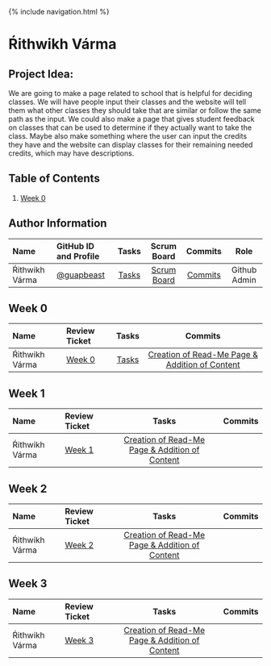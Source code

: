{% include navigation.html %}

# Ŕithwikh Várma
## Project Idea: 
We are going to make a page related to school that is helpful for deciding classes. We will have people input their classes and the website will tell them what other classes they should take that are similar or follow the same path as the input. We could also make a page that gives student feedback on classes that can be used to determine if they actually want to take the class. Maybe also make something where the user can input the credits they have and the website can display classes for their remaining needed credits, which may have descriptions.
## Table of Contents

1. [Week 0](https://github.com/jacksongolding/Nut-Team/blob/main/README.md#week-0)




## Author Information

| Name | GitHub ID and Profile | Tasks | Scrum Board | Commits | Role | 
|:-----|:----------------------|:-----:|:-----------:|:-------:|:-------:|
| Ŕithwikh Várma| [@guapbeast](https://github.com/guapbeast) | [Tasks](https://github.com/jacksongolding/Nut-Team/issues/assigned/guapbeast) |[Scrum Board](https://github.com/jacksongolding/Nut-Team/projects/1) | [Commits](https://github.com/jacksongolding/Nut-Team/commits?author=guapbeast) | Github Admin


## Week 0

| Name | Review Ticket| Tasks | Commits |
|:-----|:----------------------|:-----:|:-------:|
| Ŕithwikh Várma | [Week 0](https://github.com/guapbeast/flask_portfolio/issues/2) |[Tasks](https://github.com/jacksongolding/Nut-Team/issues)| [Creation of Read-Me Page & Addition of Content](https://github.com/jacksongolding/Nut-Team/commit/982e7351420fc53f64c6457e75b8f1a9f060e43e) |

## Week 1

| Name | Review Ticket| Tasks | Commits |
|:-----|:----------------------|:-----:|:-------:|
| Ŕithwikh Várma | [Week 1](https://github.com/guapbeast/flask_portfolio/issues/3) |[Creation of Read-Me Page & Addition of Content](https://github.com/jacksongolding/Nut-Team/commit/982e7351420fc53f64c6457e75b8f1a9f060e43e) |


## Week 2

| Name | Review Ticket| Tasks | Commits |
|:-----|:----------------------|:-----:|:-------:|
| Ŕithwikh Várma | [Week 2](https://github.com/guapbeast/flask_portfolio/issues/4) |[Creation of Read-Me Page & Addition of Content](https://github.com/jacksongolding/Nut-Team/commit/982e7351420fc53f64c6457e75b8f1a9f060e43e) |

## Week 3

| Name | Review Ticket| Tasks | Commits |
|:-----|:----------------------|:-----:|:-------:|
| Ŕithwikh Várma | [Week 3](https://github.com/jacksongolding/Nut-Team/issues) |[Creation of Read-Me Page & Addition of Content](https://github.com/jacksongolding/Nut-Team/commit/982e7351420fc53f64c6457e75b8f1a9f060e43e) |




